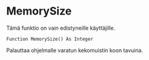 <!--advanced-->
MemorySize
==========
Tämä funktio on vain edistyneille käyttäjille.

```eppabasic
Function MemorySize() As Integer
```

Palauttaa ohjelmalle varatun kekomuistin koon tavuina.
